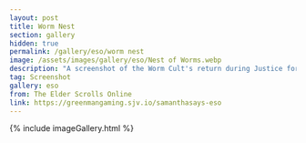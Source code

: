 ```yaml
---
layout: post
title: Worm Nest
section: gallery
hidden: true
permalink: /gallery/eso/worm nest
image: /assets/images/gallery/eso/Nest of Worms.webp
description: "A screenshot of the Worm Cult's return during Justice for the Fallen from The Elder Scrolls Online, taken by Samantha Says."
tag: Screenshot
gallery: eso
from: The Elder Scrolls Online
link: https://greenmangaming.sjv.io/samanthasays-eso
---
```

{% include imageGallery.html %}